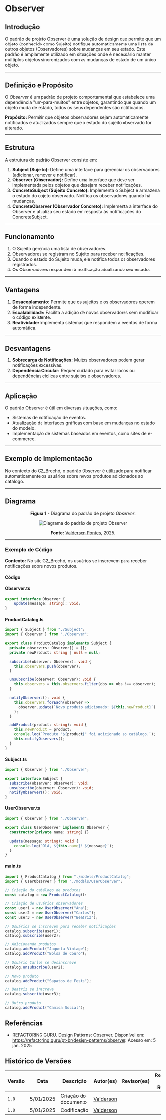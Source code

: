 # Observer

## Introdução

O padrão de projeto Observer é uma solução de design que permite que um objeto (conhecido como Sujeito) notifique automaticamente uma lista de outros objetos (Observadores) sobre mudanças em seu estado. Este padrão é amplamente utilizado em situações onde é necessário manter múltiplos objetos sincronizados com as mudanças de estado de um único objeto.

---

## Definição e Propósito

O _Observer_ é um padrão de projeto comportamental que estabelece uma dependência "um-para-muitos" entre objetos, garantindo que quando um objeto muda de estado, todos os seus dependentes são notificados.

**Propósito:** Permitir que objetos observadores sejam automaticamente notificados e atualizados sempre que o estado do sujeito observado for alterado.

---

## Estrutura

A estrutura do padrão Observer consiste em:

1. **Subject (Sujeito):** Define uma interface para gerenciar os observadores (adicionar, remover e notificar).
2. **Observer (Observador):** Define uma interface que deve ser implementada pelos objetos que desejam receber notificações.
3. **ConcreteSubject (Sujeito Concreto):** Implementa o Subject e armazena o estado do objeto observado. Notifica os observadores quando há mudanças.
4. **ConcreteObserver (Observador Concreto):** Implementa a interface do Observer e atualiza seu estado em resposta às notificações do ConcreteSubject.

---

## Funcionamento

1. O Sujeito gerencia uma lista de observadores.
2. Observadores se registram no Sujeito para receber notificações.
3. Quando o estado do Sujeito muda, ele notifica todos os observadores registrados.
4. Os Observadores respondem à notificação atualizando seu estado.

---

## Vantagens

1. **Desacoplamento:** Permite que os sujeitos e os observadores operem de forma independente.
2. **Escalabilidade:** Facilita a adição de novos observadores sem modificar o código existente.
3. **Reatividade:** Implementa sistemas que respondem a eventos de forma automática.

---

## Desvantagens

1. **Sobrecarga de Notificações:** Muitos observadores podem gerar notificações excessivas.
2. **Dependência Circular:** Requer cuidado para evitar loops ou dependências cíclicas entre sujeitos e observadores.

---

## Aplicação

O padrão Observer é útil em diversas situações, como:

- Sistemas de notificação de eventos.
- Atualização de interfaces gráficas com base em mudanças no estado do modelo.
- Implementação de sistemas baseados em eventos, como sites de e-commerce.

---

## Exemplo de Implementação

No contexto do G2_Brechó, o padrão Observer é utilizado para notificar automaticamente os usuários sobre novos produtos adicionados ao catálogo.

---

## Diagrama

<center>
<figcaption> 

**Figura 1** - Diagrama do padrão de projeto *Observer*.

</figcaption>

![Diagrama do padrão de projeto Observer](../Images/observer_diagram.png)

<figcaption>

**Fonte:** <a href="https://github.com/valdersonjr" target="_blank">Valderson Pontes</a>, 2025.

</figcaption>
</center>

---

### Exemplo de Código

**Contexto:** No site G2_Brechó, os usuários se inscrevem para receber notificações sobre novos produtos.

#### Código

#### Observer.ts

```typescript
export interface Observer {
    update(message: string): void;
}  
```
#### ProductCatalog.ts
```typescript
import { Subject } from "./Subject";
import { Observer } from "./Observer";

export class ProductCatalog implements Subject {
  private observers: Observer[] = [];
  private newProduct: string | null = null;

  subscribe(observer: Observer): void {
    this.observers.push(observer);
  }

  unsubscribe(observer: Observer): void {
    this.observers = this.observers.filter(obs => obs !== observer);
  }

  notifyObservers(): void {
    this.observers.forEach(observer =>
      observer.update(`Novo produto adicionado: ${this.newProduct}`)
    );
  }

  addProduct(product: string): void {
    this.newProduct = product;
    console.log(`Produto "${product}" foi adicionado ao catálogo.`);
    this.notifyObservers();
  }
}
```

#### Subject.ts
```typescript
import { Observer } from "./Observer";

export interface Subject {
  subscribe(observer: Observer): void;
  unsubscribe(observer: Observer): void;
  notifyObservers(): void;
}
```

#### UserObserver.ts
```typescript
import { Observer } from "./Observer";

export class UserObserver implements Observer {
  constructor(private name: string) {}

  update(message: string): void {
    console.log(`Olá, ${this.name}! ${message}`);
  }
}
```

#### main.ts
```typescript
import { ProductCatalog } from "./models/ProductCatalog";
import { UserObserver } from "./models/UserObserver";

// Criação do catálogo de produtos
const catalog = new ProductCatalog();

// Criação de usuários observadores
const user1 = new UserObserver("Ana");
const user2 = new UserObserver("Carlos");
const user3 = new UserObserver("Beatriz");

// Usuários se inscrevem para receber notificações
catalog.subscribe(user1);
catalog.subscribe(user2);

// Adicionando produtos
catalog.addProduct("Jaqueta Vintage");
catalog.addProduct("Bolsa de Couro");

// Usuário Carlos se desinscreve
catalog.unsubscribe(user2);

// Novo produto
catalog.addProduct("Sapatos de Festa");

// Beatriz se inscreve
catalog.subscribe(user3);

// Outro produto
catalog.addProduct("Camisa Social");
```


## Referências
- REFACTORING GURU. Design Patterns: Observer. Disponível em: https://refactoring.guru/pt-br/design-patterns/observer. Acesso em: 5 jan. 2025



## Histórico de Versões

| Versão | Data       | Descrição            | Autor(es)                                        | Revisor(es) | Resultado da Revisão |
| ------ | ---------- | -------------------- | ------------------------------------------------ | ----------- | -------------------- |
| `1.0`  | 5/01/2025  | Criação do documento | [Valderson](https://github.com/valdersonjr)     |             |                     |
| `1.0`  | 5/01/2025  | Codificação          | [Valderson](https://github.com/valdersonjr)     |             |                     |
